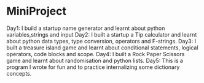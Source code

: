# MiniProject
Day1: I build a startup name generator and learnt about python variables,strings and input 
Day2: I built a startup a Tip calculator and learnt about python data types, type conversion, operators and F-strings.
Day3: I built a treasure island game and learnt about conditional statements, logical operators, code blocks and scope.
Day4: I built a Rock Paper Scissors game and learnt about randomisation and python lists.
Day5: This is a program I wrote for fun and to practice internalizing some dictionary concepts.
